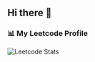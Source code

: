 ## Hi there 👋

### 📊 My Leetcode Profile
![Leetcode Stats](https://leetcard.jacoblin.cool/sm20160168284)
